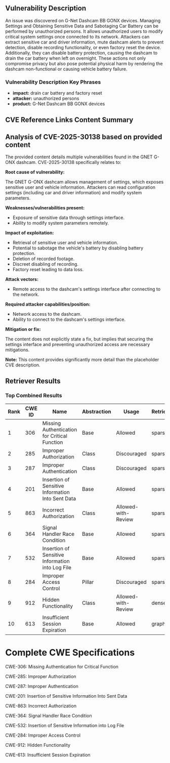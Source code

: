 ## Vulnerability Description
An issue was discovered on G-Net Dashcam BB GONX devices. Managing Settings and Obtaining Sensitive Data and Sabotaging Car Battery can be performed by unauthorized persons. It allows unauthorized users to modify critical system settings once connected to its network. Attackers can extract sensitive car and driver information, mute dashcam alerts to prevent detection, disable recording functionality, or even factory reset the device. Additionally, they can disable battery protection, causing the dashcam to drain the car battery when left on overnight. These actions not only compromise privacy but also pose potential physical harm by rendering the dashcam non-functional or causing vehicle battery failure.

### Vulnerability Description Key Phrases
- **impact:** drain car battery and factory reset
- **attacker:** unauthorized persons
- **product:** G-Net Dashcam BB GONX devices

## CVE Reference Links Content Summary
## Analysis of CVE-2025-30138 based on provided content

The provided content details multiple vulnerabilities found in the GNET G-ONX dashcam. CVE-2025-30138 specifically relates to:

**Root cause of vulnerability:**

The GNET G-ONX dashcam allows management of settings, which exposes sensitive user and vehicle information. Attackers can read configuration settings (including car and driver information) and modify system parameters.

**Weaknesses/vulnerabilities present:**

*   Exposure of sensitive data through settings interface.
*   Ability to modify system parameters remotely.

**Impact of exploitation:**

*   Retrieval of sensitive user and vehicle information.
*   Potential to sabotage the vehicle's battery by disabling battery protection.
*   Deletion of recorded footage.
*   Discreet disabling of recording.
*   Factory reset leading to data loss.

**Attack vectors:**

*   Remote access to the dashcam's settings interface after connecting to the network.

**Required attacker capabilities/position:**

*   Network access to the dashcam.
*   Ability to connect to the dashcam's settings interface.

**Mitigation or fix:**

The content does not explicitly state a fix, but implies that securing the settings interface and preventing unauthorized access are necessary mitigations.

**Note:** This content provides significantly more detail than the placeholder CVE description.

## Retriever Results

### Top Combined Results

| Rank | CWE ID | Name | Abstraction | Usage  | Retrievers | Individual Scores |
|------|--------|------|-------------|-------|------------|-------------------|
| 1 | 306 | Missing Authentication for Critical Function | Base | Allowed | sparse | 0.149 |
| 2 | 285 | Improper Authorization | Class | Discouraged | sparse | 0.142 |
| 3 | 287 | Improper Authentication | Class | Discouraged | sparse | 0.133 |
| 4 | 201 | Insertion of Sensitive Information Into Sent Data | Base | Allowed | sparse | 0.132 |
| 5 | 863 | Incorrect Authorization | Class | Allowed-with-Review | sparse | 0.132 |
| 6 | 364 | Signal Handler Race Condition | Base | Allowed | sparse | 0.131 |
| 7 | 532 | Insertion of Sensitive Information into Log File | Base | Allowed | sparse | 0.130 |
| 8 | 284 | Improper Access Control | Pillar | Discouraged | sparse | 0.129 |
| 9 | 912 | Hidden Functionality | Class | Allowed-with-Review | dense | 0.462 |
| 10 | 613 | Insufficient Session Expiration | Base | Allowed | graph | 0.002 |



# Complete CWE Specifications

CWE-306: Missing Authentication for Critical Function

CWE-285: Improper Authorization

CWE-287: Improper Authentication

CWE-201: Insertion of Sensitive Information Into Sent Data

CWE-863: Incorrect Authorization

CWE-364: Signal Handler Race Condition

CWE-532: Insertion of Sensitive Information into Log File

CWE-284: Improper Access Control

CWE-912: Hidden Functionality

CWE-613: Insufficient Session Expiration